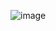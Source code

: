 ![image](https://github.com/Daniel-Gman/m5-progDB/assets/115157669/3d629be0-408f-4a22-8643-cfbaec244311)
